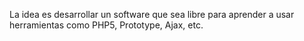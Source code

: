 La idea es desarrollar un software que sea libre para aprender a usar herramientas como PHP5, Prototype, Ajax, etc.